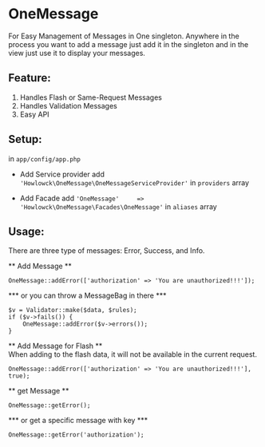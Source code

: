 # OneMessage

For Easy Management of Messages in One singleton.  Anywhere in the process you want to add a message just add it in the singleton and in the view just use it to display your messages.

## Feature:
1. Handles Flash or Same-Request Messages
2. Handles Validation Messages
3. Easy API

## Setup:

in `app/config/app.php`

- Add Service provider
add `'Howlowck\OneMessage\OneMessageServiceProvider'` in `providers` array

- Add Facade
add `'OneMessage'	  => 'Howlowck\OneMessage\Facades\OneMessage'` in `aliases` array

## Usage:

There are three type of messages: Error, Success, and Info.

** Add Message **

	OneMessage::addError(['authorization' => 'You are unauthorized!!!']);

  *** or you can throw a MessageBag in there ***

	$v = Validator::make($data, $rules);
	if ($v->fails()) {
		OneMessage::addError($v->errors());
	}
	

** Add Message for Flash **  
When adding to the flash data, it will not be available in the current request.

	OneMessage::addError(['authorization' => 'You are unauthorized!!!'], true);


** get Message **

	OneMessage::getError();

  *** or get a specific message with key ***

	OneMessage::getError('authorization');